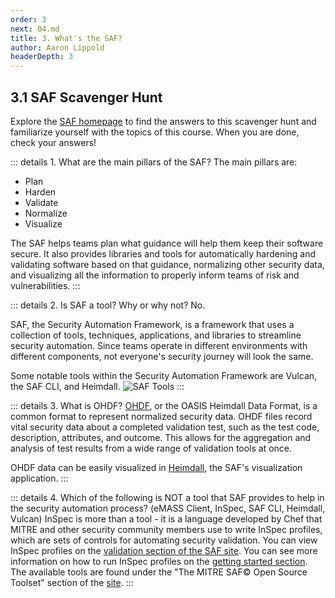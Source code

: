 ```yaml
---
order: 3
next: 04.md
title: 3. What's the SAF?
author: Aaron Lippold
headerDepth: 3
---
```


## 3.1 SAF Scavenger Hunt

Explore the [SAF homepage](https://saf.mitre.org/) to find the answers to this scavenger hunt and familiarize yourself with the topics of this course. When you are done, check your answers!

::: details 1. What are the main pillars of the SAF?
The main pillars are:

- Plan
- Harden
- Validate
- Normalize
- Visualize

The SAF helps teams plan what guidance will help them keep their software secure. It also provides libraries and tools for automatically hardening and validating software based on that guidance, normalizing other security data, and visualizing all the information to properly inform teams of risk and vulnerabilities.
:::

::: details 2. Is SAF a tool? Why or why not?
No.

SAF, the Security Automation Framework, is a framework that uses a collection of tools, techniques, applications, and libraries to streamline security automation. Since teams operate in different environments with different components, not everyone's security journey will look the same.

Some notable tools within the Security Automation Framework are Vulcan, the SAF CLI, and Heimdall.
![SAF Tools](../../assets/img/SAF_Capabilities_SAF_Tools.png)
:::

::: details 3. What is OHDF?
[OHDF](https://saf.mitre.org/#/normalize), or the OASIS Heimdall Data Format, is a common format to represent normalized security data. OHDF files record vital security data about a completed validation test, such as the test code, description, attributes, and outcome. This allows for the aggregation and analysis of test results from a wide range of validation tools at once.

OHDF data can be easily visualized in [Heimdall](https://heimdall-lite.mitre.org/), the SAF's visualization application.
:::

::: details 4. Which of the following is NOT a tool that SAF provides to help in the security automation process? (eMASS Client, InSpec, SAF CLI, Heimdall, Vulcan)
InSpec is more than a tool - it is a language developed by Chef that MITRE and other security community members use to write InSpec profiles, which are sets of controls for automating security validation. You can view InSpec profiles on the [validation section of the SAF site](https://saf.mitre.org/#/validate). You can see more information on how to run InSpec profiles on the [getting started section](https://saf.mitre.org/#/getstarted). The available tools are found under the "The MITRE SAF© Open Source Toolset" section of the [site](https://saf.mitre.org/).
:::
